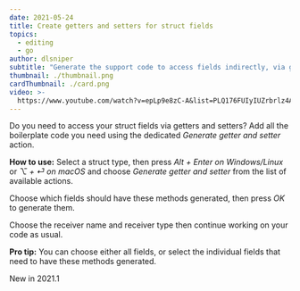 ```yaml
---
date: 2021-05-24
title: Create getters and setters for struct fields
topics:
  - editing
  - go
author: dlsniper
subtitle: "Generate the support code to access fields indirectly, via getters and setters"
thumbnail: ./thumbnail.png
cardThumbnail: ./card.png
video: >-
  https://www.youtube.com/watch?v=epLp9e8zC-A&list=PLQ176FUIyIUZrbrlz4AY1V8VzBJKZyVlW&index=40
---
```


Do you need to access your struct fields via getters and setters?
Add all the boilerplate code you need using the dedicated
_Generate getter and setter_ action.

**How to use:**
Select a struct type, then press _Alt + Enter on Windows/Linux_ or
_⌥ + ⏎ on macOS_ and choose _Generate getter and setter_ from the
list of available actions.

Choose which fields should have these methods generated, then press
_OK_ to generate them.

Choose the receiver name and receiver type then continue working on
your code as usual.

**Pro tip:** You can choose either all fields, or select the
individual fields that need to have these methods generated.

<span class="tag is-rounded">New in 2021.1</span>
